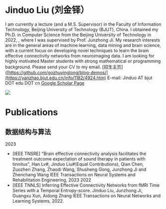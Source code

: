 # Jinduo Liu (刘金铎）

I am currently a lecture (and a M.S. Supervisor) in the Faculty of Information Technology, Beijing University of Technology (BJUT), China. I obtained my Ph.D. in Computer Science from the Beijing University of Technology in 2022, , where I was supervised by Prof. Junzhong Ji. My research interests are in the general areas of machine learning, data mining and brain science, with a current focus on developing novel techniques to learn the brain effective connectivity networks from neuroimaging data. I am looking for highly motivated Master students with strong mathematical or programming background. Please send your CV to my email. [招生主页]([https://github.com/gozhuyinglong/blog-demos/](https://yanzhao.bjut.edu.cn/info/1182/4924.htm)
E-mail: Jinduo AT bjut DOT edu DOT cn 
[Google Scholar Page](https://scholar.google.com/citations?hl=zh-CN&user=dJIbKxkAAAAJ)


![](qrcode_for_gh_0d3e241c6f10_258.jpg)

# Publications

## 数据结构与算法
2023
  * [IEEE TNSRE] "Brain effective connectivity analysis facilitates the treatment outcome expectation of sound therapy in patients with tinnitus", 
    Han Lv#, Jinduo Liu#(Equal Contributions), Qian Chen, Zuozhen Zhang, Zhaodi Wang, Shusheng Gong, Junzhong Ji and Zhenchang Wang
    IEEE Transactions on Neural Systems and Rehabilitation Engineering, 2023
2022
  * [IEEE TNNLS] Inferring Effective Connectivity Networks from fMRI Time Series with a Temporal Entropy-score. 
     Jinduo Liu, Junzhong Ji, Guangxu Xun, Aidong Zhang
     IEEE Transactions on Neural Networks and Learning Systems, 2022.
